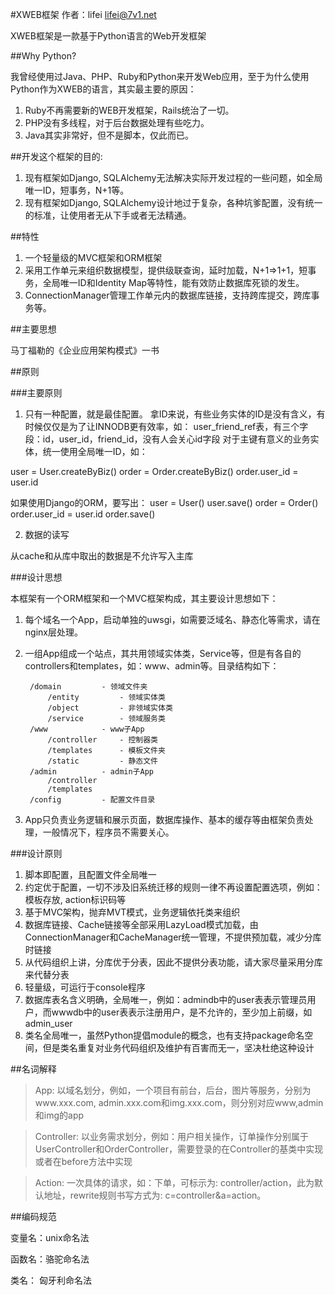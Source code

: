 #XWEB框架
作者：lifei   <lifei@7v1.net>

XWEB框架是一款基于Python语言的Web开发框架

##Why Python?

我曾经使用过Java、PHP、Ruby和Python来开发Web应用，至于为什么使用Python作为XWEB的语言，其实最主要的原因：

1. Ruby不再需要新的WEB开发框架，Rails统治了一切。
2. PHP没有多线程，对于后台数据处理有些吃力。
3. Java其实非常好，但不是脚本，仅此而已。


##开发这个框架的目的:

1. 现有框架如Django, SQLAlchemy无法解决实际开发过程的一些问题，如全局唯一ID，短事务，N+1等。
2. 现有框架如Django, SQLAlchemy设计地过于复杂，各种坑爹配置，没有统一的标准，让使用者无从下手或者无法精通。

##特性

1. 一个轻量级的MVC框架和ORM框架
2. 采用工作单元来组织数据模型，提供级联查询，延时加载，N+1=>1+1，短事务，全局唯一ID和Identity Map等特性，能有效防止数据库死锁的发生。
3. ConnectionManager管理工作单元内的数据库链接，支持跨库提交，跨库事务等。

##主要思想

马丁福勒的《企业应用架构模式》一书

##原则

###主要原则

1. 只有一种配置，就是最佳配置。
拿ID来说，有些业务实体的ID是没有含义，有时候仅仅是为了让INNODB更有效率，如：
user_friend_ref表，有三个字段：id，user_id，friend_id，没有人会关心id字段
对于主键有意义的业务实体，统一使用全局唯一ID，如：

user = User.createByBiz()
order = Order.createByBiz()
order.user_id = user.id

如果使用Django的ORM，要写出：
user = User()
user.save()
order = Order()
order.user_id = user.id
order.save()

2. 数据的读写

从cache和从库中取出的数据是不允许写入主库

###设计思想

本框架有一个ORM框架和一个MVC框架构成，其主要设计思想如下：

1. 每个域名一个App，启动单独的uwsgi，如需要泛域名、静态化等需求，请在nginx层处理。
2. 一组App组成一个站点，其共用领域实体类，Service等，但是有各自的controllers和templates，如：www、admin等。目录结构如下：

	    /domain         - 领域文件夹
	        /entity         - 领域实体类
	        /object         - 非领域实体类
	        /service        - 领域服务类
	    /www            - www子App
	        /controller     - 控制器类
	        /templates      - 模板文件夹
	        /static			- 静态文件
	    /admin          - admin子App
	        /controller
	        /templates
	    /config         - 配置文件目录

3. App只负责业务逻辑和展示页面，数据库操作、基本的缓存等由框架负责处理，一般情况下，程序员不需要关心。

###设计原则
1. 脚本即配置，且配置文件全局唯一
2. 约定优于配置，一切不涉及旧系统迁移的规则一律不再设置配置选项，例如：模板存放, action标识码等
3. 基于MVC架构，抛弃MVT模式，业务逻辑依托类来组织
4. 数据库链接、Cache链接等全部采用LazyLoad模式加载，由ConnectionManager和CacheManager统一管理，不提供预加载，减少分库时链接
5. 从代码组织上讲，分库优于分表，因此不提供分表功能，请大家尽量采用分库来代替分表
6. 轻量级，可运行于console程序
7. 数据库表名含义明确，全局唯一，例如：admindb中的user表表示管理员用户，而wwwdb中的user表表示注册用户，是不允许的，至少加上前缀，如admin_user
8. 类名全局唯一，虽然Python提倡module的概念，也有支持package命名空间，但是类名重复对业务代码组织及维护有百害而无一，坚决杜绝这种设计

##名词解释

> App: 以域名划分，例如，一个项目有前台，后台，图片等服务，分别为www.xxx.com, admin.xxx.com和img.xxx.com，则分别对应www,admin和img的app

> Controller: 以业务需求划分，例如：用户相关操作，订单操作分别属于UserController和OrderController，需要登录的在Controller的基类中实现或者在before方法中实现

> Action: 一次具体的请求，如：下单，可标示为: controller/action，此为默认地址，rewrite规则书写方式为: c=controller&a=action。



##编码规范

变量名：unix命名法

函数名：骆驼命名法

类名：  匈牙利命名法
